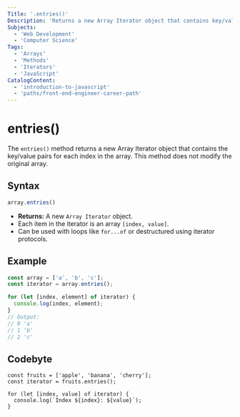 ```yaml
---
Title: '.entries()'
Description: 'Returns a new Array Iterator object that contains key/value pairs for each index in the array.'
Subjects:
  - 'Web Development'
  - 'Computer Science'
Tags:
  - 'Arrays'
  - 'Methods'
  - 'Iterators'
  - 'JavaScript'
CatalogContent:
  - 'introduction-to-javascript'
  - 'paths/front-end-engineer-career-path'
---
```


# entries()

The `entries()` method returns a new Array Iterator object that contains the key/value pairs for each index in the array. This method does not modify the original array.

## Syntax

```javascript
array.entries()
```

- **Returns:** A new `Array Iterator` object.
- Each item in the iterator is an array `[index, value]`.
- Can be used with loops like `for...of` or destructured using iterator protocols.

## Example

```javascript
const array = ['a', 'b', 'c'];
const iterator = array.entries();

for (let [index, element] of iterator) {
  console.log(index, element);
}
// Output:
// 0 'a'
// 1 'b'
// 2 'c'
```

## Codebyte

```codebyte/javascript
const fruits = ['apple', 'banana', 'cherry'];
const iterator = fruits.entries();

for (let [index, value] of iterator) {
  console.log(`Index ${index}: ${value}`);
}
```
